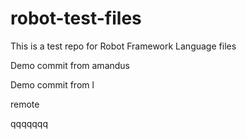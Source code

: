 # robot-test-files

This is a test repo for Robot Framework Language files

Demo commit from amandus


Demo commit from l

remote

qqqqqqq
